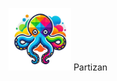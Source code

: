 <p align="center">
  <img src="https://github.com/dewebdes/partizan/blob/main/image/logo.png" alt="Partizan Logo" width="100" height="100">
<span align="center">Partizan</span>
</p>

